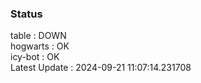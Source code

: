 ### Status


table : DOWN  
hogwarts : OK  
icy-bot : OK  
Latest Update : 2024-09-21 11:07:14.231708
